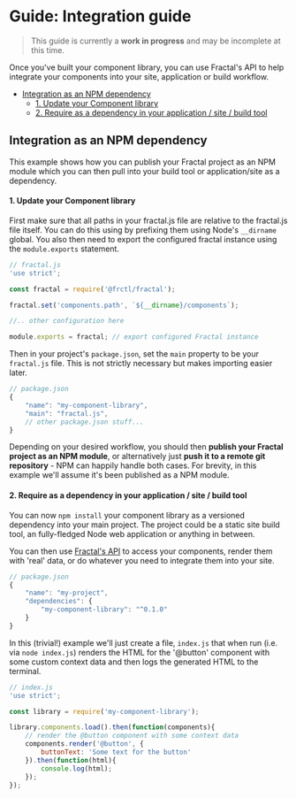 # Guide: Integration guide

> This guide is currently a **work in progress** and may be incomplete at this time.

Once you've built your component library, you can use Fractal's API to help integrate your components into your site, application or build workflow.

<!-- START doctoc generated TOC please keep comment here to allow auto update -->
<!-- DON'T EDIT THIS SECTION, INSTEAD RE-RUN doctoc TO UPDATE -->


- [Integration as an NPM dependency](#integration-as-an-npm-dependency)
  - [1. Update your Component library](#1-update-your-component-library)
  - [2. Require as a dependency in your application / site / build tool](#2-require-as-a-dependency-in-your-application--site--build-tool)

<!-- END doctoc generated TOC please keep comment here to allow auto update -->

## Integration as an NPM dependency

This example shows how you can publish your Fractal project as an NPM module which you can then pull into your build tool or application/site as a dependency.

#### 1. Update your Component library

First make sure that all paths in your fractal.js file are relative to the fractal.js file itself. You can do this using by prefixing them using Node's `__dirname` global. You also then need to export the configured fractal instance using the `module.exports` statement.

```js
// fractal.js
'use strict';

const fractal = require('@frctl/fractal');

fractal.set('components.path', `${__dirname}/components`);

//.. other configuration here

module.exports = fractal; // export configured Fractal instance
```

Then in your project's `package.json`, set the `main` property to be your `fractal.js` file. This is not strictly necessary but makes importing easier later.

```js
// package.json
{
    "name": "my-component-library",
    "main": "fractal.js",
    // other package.json stuff...
}
```

Depending on your desired workflow, you should then **publish your Fractal project as an NPM module**, or alternatively just **push it to a remote git repository** - NPM can happily handle both cases. For brevity, in this example we'll assume it's been published as a NPM module.

#### 2. Require as a dependency in your application / site / build tool

You can now `npm install` your component library as a versioned dependency into your main project. The project could be a static site build tool, an fully-fledged Node web application or anything in between.

You can then use [Fractal's API](/docs/api/overview.md) to access your components, render them with 'real' data, or do whatever you need to integrate them into your site.

```js
// package.json
{
    "name": "my-project",
    "dependencies": {
        "my-component-library": "^0.1.0"
    }   
}
```

In this (trivial!) example we'll just create a file, `index.js` that when run (i.e. via `node index.js`) renders the HTML for the '@button' component with some custom context data and then logs the generated HTML to the terminal.

```js
// index.js
'use strict';

const library = require('my-component-library');

library.components.load().then(function(components){
    // render the @button component with some context data
    components.render('@button', {
        buttonText: 'Some text for the button'
    }).then(function(html){
        console.log(html);
    });
});
```
